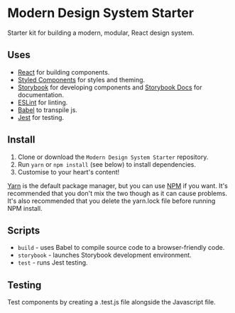# Modern Design System Starter

Starter kit for building a modern, modular, React design system.

## Uses

- [React](https://reactjs.org/) for building components.
- [Styled Components](https://www.styled-components.com/) for styles and theming.
- [Storybook](https://storybook.js.org/) for developing components and [Storybook Docs](https://github.com/storybookjs/storybook/tree/next/addons/docs) for documentation.
- [ESLint](https://eslint.org/) for linting.
- [Babel](https://babeljs.io/) to transpile js.
- [Jest](https://babeljs.io/) for testing.

## Install

1. Clone or download the `Modern Design System Starter` repository.
2. Run `yarn` or `npm install` (see below) to install dependencies.
3. Customise to your heart's content!

[Yarn](https://yarnpkg.com/) is the default package manager, but you can use [NPM](https://www.npmjs.com/) if you want. It's recommended that you don't mix the two though as it can cause problems. It's also recommended that you delete the yarn.lock file before running NPM install.

## Scripts

- `build` - uses Babel to compile source code to a browser-friendly code.
- `storybook` - launches Storybook development environment.
- `test` - runs Jest testing.

## Testing

Test components by creating a .test.js file alongside the Javascript file.

